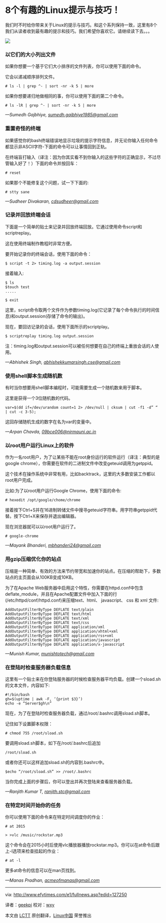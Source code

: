8个有趣的Linux提示与技巧！
================================================================================

我们时不时给你带来关于Linux的提示与技巧。和这个系列保持一致，这里有8个我们从读者收到最有趣的提示和技巧。我们希望你喜欢它。请继续读下去。。。

![](http://www.efytimes.com/admin/useradmin/photo/j4lm23703PM1182014.jpg)

### 以它们的大小列出文件 ###

如果你想要一个基于它们大小排序的文件列表，你可以使用下面的命令。

它会以递减顺序排列文件。

    # ls -l | grep ^- | sort -nr -k 5 | more

如果你想要递归地做相同的事，你可以使用下面的第二个命令。

    # ls -lR | grep ^- | sort -nr -k 5 | more

*—Sumedh Gajbhiye,
sumedh.gajbhiye1985@gmail.com*

### 重置奇怪的终端 ###

如果感觉你的bash终端错误地显示垃圾的提示字符信息，并无论你输入任何命令都显示非ASCII字符-下面的命令可以让事情回到正轨。

在终端盲打输入（译注：因为你其实看不到你输入的这些字符的正确显示，不过尽管输入好了！）下面的命令并按回车：

    # reset

如果那个不能修复这个问题，试一下下面的:

    # stty sane

*—Sudheer Divakaran,
cdsudheer@gmail.com*

### 记录并回放终端会话 ###

下面是一个简单的贴士来记录并回放终端回放。它通过使用命令script和scriptreplay。

这在使用终端制作教程时非常方便。

要开始记录你的终端会话，使用下面的命令：

    $ script -t 2> timing.log -a output.session

接着输入:

    $ ls
    $touch test
    .....

    $ exit

这里，script命令取两个文件作为参数timing.log(它记录了每个命令执行的时间信息)和output.session(存储了命令的输出)。

现在，要回访记录的会话，使用下面所示的scriptplay。

    $ scriptreplay timing.log output.session

注：timing.log和output.session可以被任何想要在自己的终端上重放会话的人使用。

*—Abhishek Singh,
abhishekkumarsingh.cse@gmail.com*

### 使用shell脚本生成随机数 ###

有时当你想要用shell脚本编程时，可能需要生成一个随机数来用于脚本。

这里是获得一个3位随机数的代码。

    var=$(dd if=/dev/urandom count=1 2> /dev/null | cksum | cut -f1 -d” “ | cut -c 3-5);

这回存储随机生成的数字在名为var的变量中。

*—Arpan Chavda,
09bce006@nirmauni.ac.in*

### 以root用户运行Linux上的软件 ###

作为一名root用户，为了让某些不能在root身份运行的软件运行（译注：典型的是google chrome），你需要在软件的二进制文件中改变geteuid调用为getppid。

这个技术在操作系统中非常有用，比如backtrack，这里的大多数安装工作都以root用户完成。

比如:为了以root用户运行Google Chrome，使用下面的命令:

    # hexedit /opt/google/chome/chrome

接着按下Ctrl+S并在16进制转储文件中搜寻geteuid字符串。用字符串getppid代替。按下Ctrl+X来保存并退出编辑器。

现在浏览器就可以以root用户运行了。

    # google-chrome

*—Mayank Bhanderi,
mbhanderi24@gmail.com*

### 用gzip压缩优化你的站点 ###

压缩是一种简单、有效的方法来节约带宽和加速你的站点。在压缩的帮助下，多数站点的主页面会从100KB变成10KB。

为了在Apache Web服务器中启用这个特性，你需要在httpd.conf中包含deflate_module，并且在Apache配置文件中加入下面的行 (/etc/httpd/conf/httpd.conf)来压缩text、html、 javascript、 css 和 xml 文件:

    AddOutputFilterByType DEFLATE text/plain
    AddOutputFilterByType DEFLATE text/html
    AddOutputFilterByType DEFLATE text/xml
    AddOutputFilterByType DEFLATE text/css
    AddOutputFilterByType DEFLATE application/xml
    AddOutputFilterByType DEFLATE application/xhtml+xml
    AddOutputFilterByType DEFLATE application/rss+xml
    AddOutputFilterByType DEFLATE application/javascript
    AddOutputFilterByType DEFLATE application/x-javascript

*—Munish Kumar,
munishtotech@gmail.com*

### 在登陆时检查服务器负载信息 ###

这里有一个贴士来在你登陆服务器的时候检查服务器平均负载。创建一个sload.sh的文本文件，内容如下:

    #!/bin/bash
    gh=$(uptime | awk -F, ‘{print $3}’)
    echo -e “Server$gh\n”

现在，为了在登陆时检查服务器负载，通过/root/.bashrc调用sload.sh脚本。

记住如下设置脚本权限：

    # chmod 755 /root/sload.sh

要调用sload.sh脚本，如下在/root/.bashrc后追加

    /root/sload.sh

或者你还可以这样追加sload.sh的内容到.bashrc中。

    $echo “/root/sload.sh” >> /root/.bashrc

当你完成上面的步骤后，你可以登出并再次登陆来查看服务器负载。

*—Ranjith Kumar T,
ranjith.stc@gmail.com*

### 在特定时间开始你的任务 ###

你可以使用下面的命令来在特定时间调度你的作业：

    # at 2015

    > >vlc /music/rockstar.mp3

这个命令会在2015小时后使用vlc播放器播放rockstar.mp3。你可以在at命令后跟上-l选项来检查挂起的作业：

    # at -l

更多at命令的信息可以在man页找到。

*—Manas Pradhan,
acmeofmanas@gmail.com*

--------------------------------------------------------------------------------

via: http://www.efytimes.com/e1/fullnews.asp?edid=127250

译者：[geekpi](https://github.com/geekpi) 校对：[wxy](https://github.com/wxy)

本文由 [LCTT](https://github.com/LCTT/TranslateProject) 原创翻译，[Linux中国](http://linux.cn/) 荣誉推出